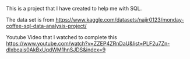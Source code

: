 This is a project that I have created to help me with SQL. 

The data set is from https://www.kaggle.com/datasets/najir0123/monday-coffee-sql-data-analysis-project/

Youtube Video that I watched to complete this https://www.youtube.com/watch?v=ZZEP4ZRnDaU&list=PLF2u7Zn-dIxbeais0AkBxUqdWM1hnSJDS&index=9
